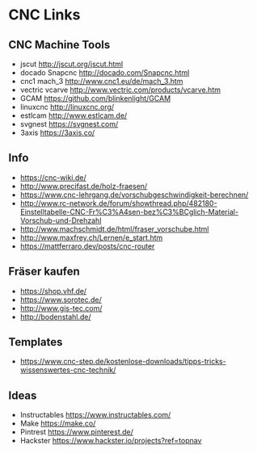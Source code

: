 # CNC Links

## CNC Machine Tools

- jscut <http://jscut.org/jscut.html>
- docado Snapcnc <http://docado.com/Snapcnc.html>
- cnc1 mach_3 <http://www.cnc1.eu/de/mach_3.htm>
- vectric vcarve <http://www.vectric.com/products/vcarve.htm>
- GCAM <https://github.com/blinkenlight/GCAM>
- linuxcnc <http://linuxcnc.org/>
- estlcam <http://www.estlcam.de/>
- svgnest <https://svgnest.com/>
- 3axis <https://3axis.co/>

## Info

- <https://cnc-wiki.de/>
- <http://www.precifast.de/holz-fraesen/>
- <https://www.cnc-lehrgang.de/vorschubgeschwindigkeit-berechnen/>
- <http://www.rc-network.de/forum/showthread.php/482180-Einstelltabelle-CNC-Fr%C3%A4sen-bez%C3%BCglich-Material-Vorschub-und-Drehzahl>
- <http://www.machschmidt.de/html/fraser_vorschube.html>
- <http://www.maxfrey.ch/Lernen/e_start.htm>
- <https://mattferraro.dev/posts/cnc-router>

## Fräser kaufen

- <https://shop.vhf.de/>
- <https://www.sorotec.de/>
- <http://www.gis-tec.com/>
- <http://bodenstahl.de/>

## Templates

- <https://www.cnc-step.de/kostenlose-downloads/tipps-tricks-wissenswertes-cnc-technik/>

## Ideas

- Instructables <https://www.instructables.com/>
- Make <https://make.co/>
- Pintrest <https://www.pinterest.de/>
- Hackster <https://www.hackster.io/projects?ref=topnav>
